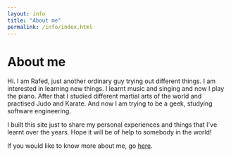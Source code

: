 ```yaml
---
layout: info
title: "About me"
permalink: /info/index.html
---
```


# About me

Hi. I am Rafed, just another ordinary guy trying out different things. I am interested in learning new things. I learnt music and singing and now I play the piano. After that I studied different martial arts of the world and practised Judo and Karate. And now I am trying to be a geek, studying software engineering.

I built this site just to share my personal experiences and things that I've learnt over the years. Hope it will be of help to somebody in the world!

If you would like to know more about me, go [here](/profile).
